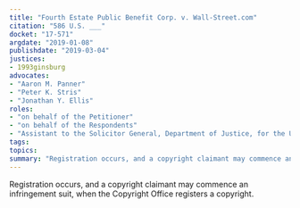 ```yaml
---
title: "Fourth Estate Public Benefit Corp. v. Wall-Street.com"
citation: "586 U.S. ___"
docket: "17-571"
argdate: "2019-01-08"
publishdate: "2019-03-04"
justices:
- 1993ginsburg
advocates:
- "Aaron M. Panner"
- "Peter K. Stris"
- "Jonathan Y. Ellis"
roles:
- "on behalf of the Petitioner"
- "on behalf of the Respondents"
- "Assistant to the Solicitor General, Department of Justice, for the United States, as amicus curiae, supporting the Respondents"
tags:
topics:
summary: "Registration occurs, and a copyright claimant may commence an infringement suit, when the Copyright Office registers a copyright."
---
```

Registration occurs, and a copyright claimant may commence an infringement suit, when the Copyright Office registers a copyright.